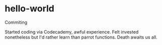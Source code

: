 # hello-world
Commiting

Started coding via Codecademy, awful experience.
Felt invested nonetheless but I'd rather learn than parrot functions.
Death awaits us all.
